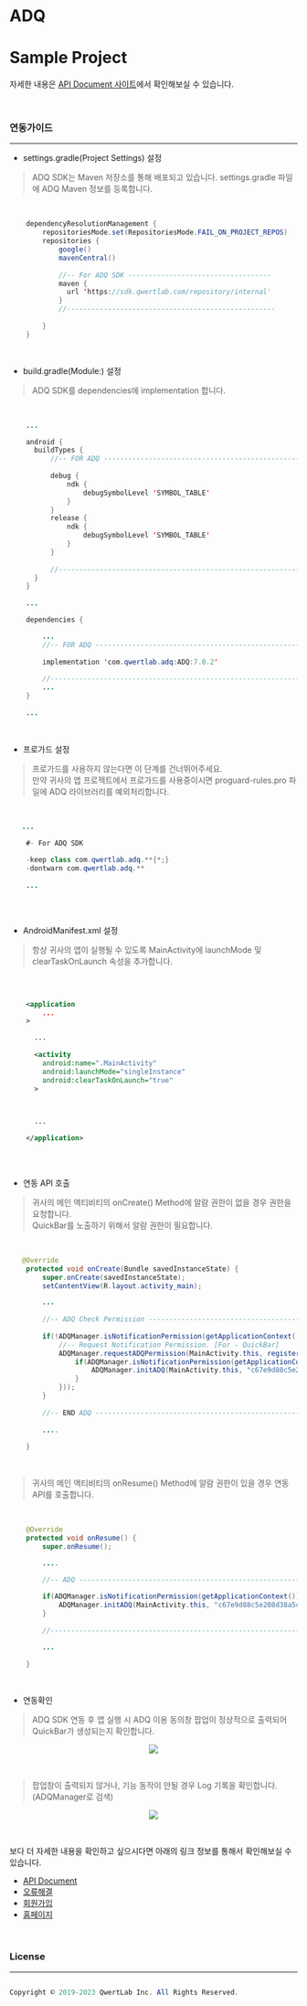 # ADQ
# Sample Project

자세한 내용은 <a href="https://api.qwertlab.com/adq/index.php" taregt="_blank">API Document 사이트</a>에서 확인해보실 수 있습니다.

<br>
<h3>연동가이드</h3>
<hr>

* settings.gradle(Project Settings) 설정

> ADQ SDK는 Maven 저장소를 통해 배포되고 있습니다. settings.gradle 파일에 ADQ Maven 정보를 등록합니다.
<br>

```java
    dependencyResolutionManagement {
        repositoriesMode.set(RepositoriesMode.FAIL_ON_PROJECT_REPOS)
        repositories {
            google()
            mavenCentral()
            
            //-- For ADQ SDK -----------------------------------
            maven { 
              url 'https://sdk.qwertlab.com/repository/internal' 
            }
            //---------------------------------------------------
          
        }
    }
```
<br>

* build.gradle(Module:) 설정


> ADQ SDK를 dependencies에 implementation 합니다.
<br>


```java
    ...

    android {
      buildTypes {
          //-- FOR ADQ -------------------------------------------------------------------------------
          
          debug {
              ndk {
                  debugSymbolLevel 'SYMBOL_TABLE'
              }
          }
          release {
              ndk {
                  debugSymbolLevel 'SYMBOL_TABLE'
              }
          }
          
          //------------------------------------------------------------------------------------------
      }
    }
    
    ...

    dependencies {

        ...
        //-- FOR ADQ -------------------------------------------------------------------------------
        
        implementation 'com.qwertlab.adq:ADQ:7.0.2'
        
        //------------------------------------------------------------------------------------------
        ...
    }
    
    ...
```

<br>

* 프로가드 설정


> 프로가드를 사용하지 않는다면 이 단계를 건너뛰어주세요. <br>
만약 귀사의 앱 프로젝트에서 프로가드를 사용중이시면 proguard-rules.pro 파일에 ADQ 라이브러리를 예외처리합니다.

<br>

```java
   ... 

    #- For ADQ SDK
    
    -keep class com.qwertlab.adq.**{*;}
    -dontwarn com.qwertlab.adq.**
    
    ... 
          
```

<br>


* AndroidManifest.xml 설정

> 항상 귀사의 앱이 실행될 수 있도록 MainActivity에 launchMode 및 clearTaskOnLaunch 속성을 추가합니다.
<br>


```XML

    <application
        ...
    >

      ...
      
      <activity
        android:name=".MainActivity"
        android:launchMode="singleInstance"
        android:clearTaskOnLaunch="true"
      >
			


      ...

    </application>
    
```

<br>

* 연동 API 호출

> 귀사의 메인 액티비티의 onCreate() Method에 알람 권한이 없을 경우 권한을 요청합니다.<br>
  QuickBar를 노출하기 위해서 알람 권한이 필요합니다.
  
<br>

```java
   @Override
    protected void onCreate(Bundle savedInstanceState) {
        super.onCreate(savedInstanceState);
        setContentView(R.layout.activity_main);

        ...
        
        //-- ADQ Check Permission ------------------------------------------------------------------
     
        if(!ADQManager.isNotificationPermission(getApplicationContext())){
            //-- Request Notification Permission. [For - QuickBar]
            ADQManager.requestADQPermission(MainActivity.this, registerForActivityResult(new ActivityResultContracts.RequestPermission(), result -> {
                if(ADQManager.isNotificationPermission(getApplicationContext())){
                    ADQManager.initADQ(MainActivity.this, "c67e9d88c5e208d38a5c8c66e35a8785");
                }
            }));
        }
        
        //-- END ADQ -------------------------------------------------------------------------------
        
        ....
        
    }
```

<br>

> 귀사의 메인 액티비티의 onResume() Method에 알람 권한이 있을 경우 연동 API를 호출합니다.
<br>

```java
    @Override
    protected void onResume() {
        super.onResume();

        ....

        //-- ADQ -----------------------------------------------------------------------------------
        
        if(ADQManager.isNotificationPermission(getApplicationContext())){
            ADQManager.initADQ(MainActivity.this, "c67e9d88c5e208d38a5c8c66e35a8785");
        }
        
        //------------------------------------------------------------------------------------------

        ...
        
    }
```

<br>

* 연동확인

> ADQ SDK 연동 후 앱 실행 시 ADQ 이용 동의창 팝업이 정상적으로 출력되어 QuickBar가 생성되는지 확인합니다.

<p align="center">
<img src='https://api.qwertlab.com/images/quickbar_img.gif' />
</p>

<br>

> 팝업창이 출력되지 않거나, 기능 동작이 안될 경우 Log 기록을 확인합니다. (ADQManager로 검색)

<p align="center">
<img src='https://api.qwertlab.com/images/adq/log.png' />
</p>

<br>

보다 더 자세한 내용을 확인하고 싶으시다면 아래의 링크 정보를 통해서 확인해보실 수 있습니다.

* <a href="https://api.qwertlab.com/adq/api_doc.php">API Document</a>
* <a href="https://api.qwertlab.com/adq/error_doc.php">오류해결</a>
* <a href="https://agent.qwertlab.com/">회원가입</a>
* <a href="https://www.qwertlab.com//">홈페이지</a>


<br>

<h3>License</h3>
<hr>

```java

Copyright © 2019-2023 QwertLab Inc. All Rights Reserved.

```




